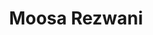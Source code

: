 ---
layout: home
paginate: false  # enables pagination loop, see section above for additional setup
entries_layout: list # list (default), grid 
title: "Moosa Rezwani"
sub_title: "Immunologist - R Developer"
introduction: 
actions:
  - label: "Academic Papers"
    icon: research  
    url: "categories/#academic-papers"
  - label: "R Packages"
    icon: cran  
    url: "categories/#r-packages"
  - label: "curriculum vitae"
    icon: cv  
    url: "cv.html"
  - label: "About Me"
    icon: about  
    url: "about.html"
# image: /assets/images/header_home.jpg
---